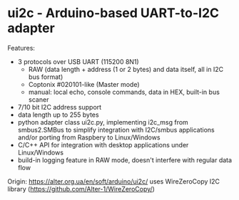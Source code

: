 # ui2c - Arduino-based UART-to-I2C adapter 

Features:
 
* 3 protocols over USB UART (115200 8N1)
    * RAW (data length + address (1 or 2 bytes) and data itself, all in I2C bus format)
    * Coptonix #020101-like (Master mode)
    * manual: local echo, console commands, data in HEX, built-in bus scaner 
* 7/10 bit I2C address support
* data length up to 255 bytes
* python adapter class ui2c.py, implementing i2c_msg from smbus2.SMBus to simplify integration with 
    I2C/smbus applications and/or porting from Raspbery to Linux/Windows
* C/C++ API for integration with desktop applications under Linux/Windows
* build-in logging feature in RAW mode, doesn't interfere with regular data flow 

    
Origin: https://alter.org.ua/en/soft/arduino/ui2c/
uses WireZeroCopy I2C library (https://github.com/Alter-1/WireZeroCopy/)
